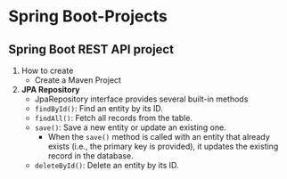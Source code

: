 # Spring Boot-Projects
## Spring Boot REST API project
1. How to create
   -  Create a Maven Project
2. **JPA Repository**
   - JpaRepository interface provides several built-in methods
   - ```findById()```: Find an entity by its ID.
   - ```findAll()```: Fetch all records from the table.
   - ```save()```: Save a new entity or update an existing one.
     - When the ```save()``` method is called with an entity that already exists (i.e., the primary key is provided), it updates the existing record in the database.
   - ```deleteById()```: Delete an entity by its ID. 
